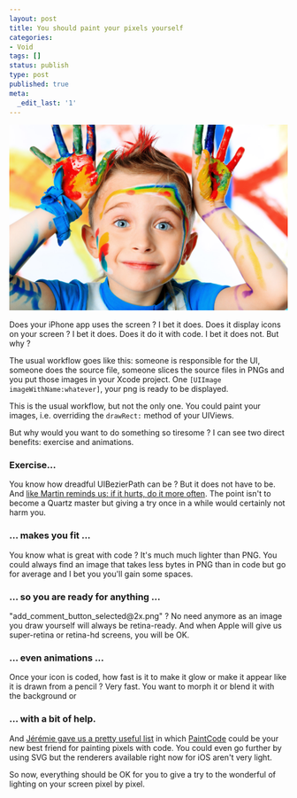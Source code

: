 ```yaml
---
layout: post
title: You should paint your pixels yourself
categories:
- Void
tags: []
status: publish
type: post
published: true
meta:
  _edit_last: '1'
---
```


![Painting is fun](/assets/images/24237-hd-face-paint-children.jpg)

Does your iPhone app uses the screen ? I bet it does. Does it display icons on your screen ? I bet it does. Does it do it with code. I bet it does not. But why ?

The usual workflow goes like this: someone is responsible for the UI, someone does the source file, someone slices the source files in PNGs and you put those images in your Xcode project. One `[UIImage imageWithName:whatever]`, your png is ready to be displayed.

This is the usual workflow, but not the only one. You could paint your images, i.e. overriding the `drawRect:` method of your UIViews.

But why would you want to do something so tiresome ? I can see two direct benefits: exercise and animations.
<h3>Exercise...</h3>
You know how dreadful UIBezierPath can be ? But it does not have to be. And <a href="http://martinfowler.com/bliki/FrequencyReducesDifficulty.html">like Martin reminds us: if it hurts, do it more often</a>. The point isn't to become a Quartz master but giving a try once in a while would certainly not harm you.
<h3>... makes you fit ...</h3>
You know what is great with code ? It's much much lighter than PNG. You could always find an image that takes less bytes in PNG than in code but go for average and I bet you you'll gain some spaces.
<h3>... so you are ready for anything ...</h3>
"add_comment_button_selected@2x.png" ? No need anymore as an image you draw yourself will always be retina-ready. And when Apple will give us super-retina or retina-hd screens, you will be OK.
<h3>... even animations ...</h3>
Once your icon is coded, how fast is it to make it glow or make it appear like it is drawn from a pencil ? Very fast. You want to morph it or blend it with the background or
<h3>... with a bit of help.</h3>
And <a href="http://wearemobiledevelopers.wordpress.com/2014/07/15/must-have-tools-list-for-ios-top-developers/#more-102">Jérémie gave us a pretty useful list</a> in which <a href="http://www.paintcodeapp.com/">PaintCode</a> could be your new best friend for painting pixels with code. You could even go further by using SVG but the renderers available right now for iOS aren't very light.

So now, everything should be OK for you to give a try to the wonderful of lighting on your screen pixel by pixel.